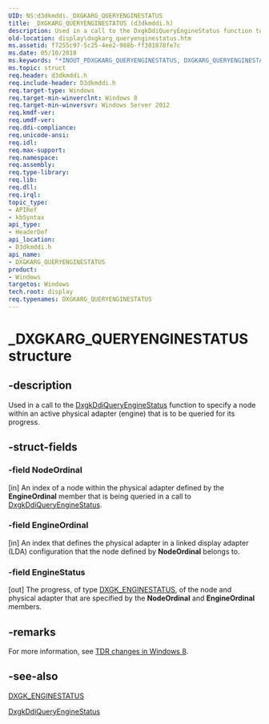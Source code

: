 ```yaml
---
UID: NS:d3dkmddi._DXGKARG_QUERYENGINESTATUS
title: _DXGKARG_QUERYENGINESTATUS (d3dkmddi.h)
description: Used in a call to the DxgkDdiQueryEngineStatus function to specify a node within an active physical adapter (engine) that is to be queried for its progress.
old-location: display\dxgkarg_queryenginestatus.htm
ms.assetid: f7255c97-5c25-4ee2-988b-ff301878fe7c
ms.date: 05/10/2018
ms.keywords: "*INOUT_PDXGKARG_QUERYENGINESTATUS, DXGKARG_QUERYENGINESTATUS, DXGKARG_QUERYENGINESTATUS structure [Display Devices], _DXGKARG_QUERYENGINESTATUS, d3dkmddi/DXGKARG_QUERYENGINESTATUS, display.dxgkarg_queryenginestatus"
ms.topic: struct
req.header: d3dkmddi.h
req.include-header: D3dkmddi.h
req.target-type: Windows
req.target-min-winverclnt: Windows 8
req.target-min-winversvr: Windows Server 2012
req.kmdf-ver: 
req.umdf-ver: 
req.ddi-compliance: 
req.unicode-ansi: 
req.idl: 
req.max-support: 
req.namespace: 
req.assembly: 
req.type-library: 
req.lib: 
req.dll: 
req.irql: 
topic_type:
- APIRef
- kbSyntax
api_type:
- HeaderDef
api_location:
- D3dkmddi.h
api_name:
- DXGKARG_QUERYENGINESTATUS
product:
- Windows
targetos: Windows
tech.root: display
req.typenames: DXGKARG_QUERYENGINESTATUS
---
```


# _DXGKARG_QUERYENGINESTATUS structure


## -description


Used in a call to the <a href="https://msdn.microsoft.com/87c99fcb-d25a-41b1-a1f3-9cf9ab7b141e">DxgkDdiQueryEngineStatus</a> function to specify a node within an active physical adapter (engine) that is to be queried for its progress.


## -struct-fields




### -field NodeOrdinal

[in] An index of a node within the physical adapter defined by   the <b>EngineOrdinal</b> member that is being queried in a call to <a href="https://msdn.microsoft.com/87c99fcb-d25a-41b1-a1f3-9cf9ab7b141e">DxgkDdiQueryEngineStatus</a>.


### -field EngineOrdinal

[in] An index that defines the physical adapter in a linked display adapter (LDA) configuration that the node defined by <b>NodeOrdinal</b> belongs to.


### -field EngineStatus

[out] The progress, of type <a href="https://msdn.microsoft.com/library/windows/hardware/hh464023">DXGK_ENGINESTATUS</a>, of the node and physical adapter that are specified by the <b>NodeOrdinal</b> and <b>EngineOrdinal</b> members.


## -remarks



For more information, see <a href="https://msdn.microsoft.com/5BC4F94C-2B45-44E2-8BBF-B455BB864A29">TDR changes in Windows 8</a>.




## -see-also




<a href="https://msdn.microsoft.com/library/windows/hardware/hh464023">DXGK_ENGINESTATUS</a>



<a href="https://msdn.microsoft.com/87c99fcb-d25a-41b1-a1f3-9cf9ab7b141e">DxgkDdiQueryEngineStatus</a>
 

 

